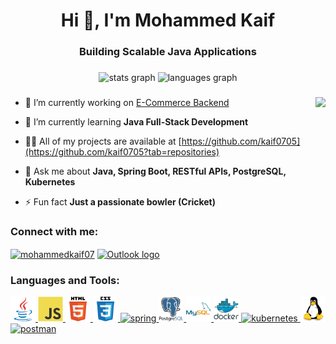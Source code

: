 <h1 align="center">Hi 👋, I'm Mohammed Kaif</h1>
<h3 align="center">Building Scalable Java Applications</h3>

###

<div align="center">
  <img src="https://github-readme-stats.vercel.app/api?username=kaif0705&hide_title=false&hide_rank=false&show_icons=true&include_all_commits=true&count_private=true&disable_animations=false&theme=dracula&locale=en&hide_border=false" height="150" alt="stats graph"  />
  <img src="https://github-readme-stats.vercel.app/api/top-langs?username=kaif0705&locale=en&hide_title=false&layout=compact&card_width=320&langs_count=5&theme=dracula&hide_border=false" height="150" alt="languages graph"  />
</div>

###

<img align="right" height="150" src="https://media1.tenor.com/m/XFrl818sLMIAAAAd/wind-chimes-anime.gif"  />

###

- 🔭 I’m currently working on [E-Commerce Backend](https://github.com/kaif0705/sb-eCom/tree/master)

- 🌱 I’m currently learning **Java Full-Stack Development**

- 👨‍💻 All of my projects are available at [https://github.com/kaif0705](https://github.com/kaif0705?tab=repositories)

- 💬 Ask me about **Java, Spring Boot, RESTful APIs, PostgreSQL, Kubernetes**

- ⚡ Fun fact **Just a passionate bowler (Cricket)**

<h3 align="left">Connect with me:</h3>
<p align="left">
<a href="https://linkedin.com/in/mohammedkaif07" target="blank"><img align="center" src="https://raw.githubusercontent.com/rahuldkjain/github-profile-readme-generator/master/src/images/icons/Social/linked-in-alt.svg" alt="mohammedkaif07" height="30" width="40" /></a>
  <a href="mailto:mohammedkaifkilledar5@outlook.com" target="_blank">
  <img
    align="center"
    src="https://www.freeiconspng.com/thumbs/outlook-icon-png/index-of-a-i-cons-simple-icons-outlook-27.png"
    alt="Outlook logo"
    height="45"
    width="45"
  />
</a>

</p>

<h3 align="left">Languages and Tools:</h3>
<p align="left">
  <!-- 1. Java -->
  <a href="https://www.java.com" target="_blank" rel="noreferrer">
    <img src="https://raw.githubusercontent.com/devicons/devicon/master/icons/java/java-original.svg" alt="java" width="40" height="40"/>
  </a>
  <!-- 2. JavaScript -->
  <a href="https://developer.mozilla.org/en-US/docs/Web/JavaScript" target="_blank" rel="noreferrer">
    <img src="https://raw.githubusercontent.com/devicons/devicon/master/icons/javascript/javascript-original.svg" alt="javascript" width="40" height="40"/>
  </a>
  <!-- 3. HTML -->
  <a href="https://www.w3.org/html/" target="_blank" rel="noreferrer">
    <img src="https://raw.githubusercontent.com/devicons/devicon/master/icons/html5/html5-original-wordmark.svg" alt="html5" width="40" height="40"/>
  </a>
  <!-- 4. CSS -->
  <a href="https://www.w3schools.com/css/" target="_blank" rel="noreferrer">
    <img src="https://raw.githubusercontent.com/devicons/devicon/master/icons/css3/css3-original-wordmark.svg" alt="css3" width="40" height="40"/>
  </a>
  <!-- 5. Spring Boot -->
  <a href="https://spring.io/" target="_blank" rel="noreferrer">
    <img src="https://www.vectorlogo.zone/logos/springio/springio-icon.svg" alt="spring" width="40" height="40"/>
  </a>
  <!-- 6. PostgreSQL -->
  <a href="https://www.postgresql.org" target="_blank" rel="noreferrer">
    <img src="https://raw.githubusercontent.com/devicons/devicon/master/icons/postgresql/postgresql-original-wordmark.svg" alt="postgresql" width="40" height="40"/>
  </a>
  <!-- 7. MySQL -->
  <a href="https://www.mysql.com/" target="_blank" rel="noreferrer">
    <img src="https://raw.githubusercontent.com/devicons/devicon/master/icons/mysql/mysql-original-wordmark.svg" alt="mysql" width="40" height="40"/>
  </a>
  <!-- 8. Docker -->
  <a href="https://www.docker.com/" target="_blank" rel="noreferrer">
    <img src="https://raw.githubusercontent.com/devicons/devicon/master/icons/docker/docker-original-wordmark.svg" alt="docker" width="40" height="40"/>
  </a>
  <!-- 9. Kubernetes -->
  <a href="https://kubernetes.io" target="_blank" rel="noreferrer">
    <img src="https://www.vectorlogo.zone/logos/kubernetes/kubernetes-icon.svg" alt="kubernetes" width="40" height="40"/>
  </a>
  <!-- 10. Linux -->
  <a href="https://www.linux.org/" target="_blank" rel="noreferrer">
    <img src="https://raw.githubusercontent.com/devicons/devicon/master/icons/linux/linux-original.svg" alt="linux" width="40" height="40"/>
  </a>
  <!-- 11. Postman -->
  <a href="https://postman.com" target="_blank" rel="noreferrer">
    <img src="https://www.vectorlogo.zone/logos/getpostman/getpostman-icon.svg" alt="postman" width="40" height="40"/>
  </a>
</p>


###

<br clear="both">

###
